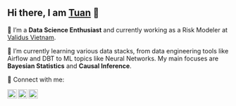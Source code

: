 ## Hi there, I am [Tuan](https://lktuan.github.io/) 👋

<!--
**lktuan/lktuan** is a ✨ _special_ ✨ repository because its `README.md` (this file) appears on your GitHub profile.

Here are some ideas to get you started:

- 🔭 I’m currently working on ...
- 🌱 I’m currently learning ...
- 👯 I’m looking to collaborate on ...
- 🤔 I’m looking for help with ...
- 💬 Ask me about ...
- 📫 How to reach me: ...
- 😄 Pronouns: ...
- ⚡ Fun fact: ...
-->

🔭 I’m a **Data Science Enthusiast** and currently working as a Risk Modeler at [Validus Vietnam](https://validus.vn/).

🌱 I’m currently learning various data stacks, from data engineering tools like Airflow and DBT to ML topics like Neural Networks. My main focuses are **Bayesian Statistics** and **Causal Inference**.

🤝 Connect with me:

<a href="https://www.linkedin.com/in/tuanlekhac/"><img align="left" src="data:img/linkedin.png;base64,iVBORwA" alt="Tuan Le | LinkedIn" width="21px"/></a>
<a href="https://www.linkedin.com/in/tuanlekhac/"><img align="left" src="data:img/linkedin.png;base64,iVBORwA" alt="Tuan Le | LinkedIn" width="21px"/></a>
<a href="https://www.linkedin.com/in/tuanlekhac/"><img align="left" src="data:img/linkedin.png;base64,iVBORwA" alt="Tuan Le | LinkedIn" width="21px"/></a>

</br>